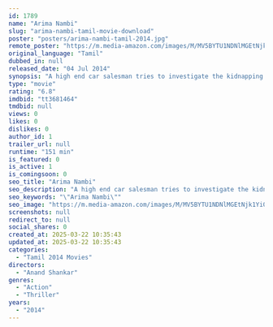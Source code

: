 ```yaml
---
id: 1789
name: "Arima Nambi"
slug: "arima-nambi-tamil-movie-download"
poster: "posters/arima-nambi-tamil-2014.jpg"
remote_poster: "https://m.media-amazon.com/images/M/MV5BYTU1NDNlMGEtNjk1Yi00MjliLTlhNDEtYzk2YTgwNzQ5OWRjXkEyXkFqcGc@._V1_SX300.jpg"
original_language: "Tamil"
dubbed_in: null
released_date: "04 Jul 2014"
synopsis: "A high end car salesman tries to investigate the kidnapping of his date and soon finds himself in embroiled in a political conspiracy of epic proportions."
type: "movie"
rating: "6.8"
imdbid: "tt3681464"
tmdbid: null
views: 0
likes: 0
dislikes: 0
author_id: 1
trailer_url: null
runtime: "151 min"
is_featured: 0
is_active: 1
is_comingsoon: 0
seo_title: "Arima Nambi"
seo_description: "A high end car salesman tries to investigate the kidnapping of his date and soon finds himself in embroiled in a political conspiracy of epic proportions."
seo_keywords: "\"Arima Nambi\""
seo_image: "https://m.media-amazon.com/images/M/MV5BYTU1NDNlMGEtNjk1Yi00MjliLTlhNDEtYzk2YTgwNzQ5OWRjXkEyXkFqcGc@._V1_SX300.jpg"
screenshots: null
redirect_to: null
social_shares: 0
created_at: 2025-03-22 10:35:43
updated_at: 2025-03-22 10:35:43
categories:
  - "Tamil 2014 Movies"
directors:
  - "Anand Shankar"
genres:
  - "Action"
  - "Thriller"
years:
  - "2014"
---
```

